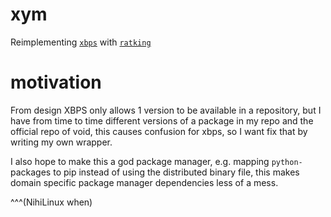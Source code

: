 # xym

Reimplementing [`xbps`](/voidlinux/xbps) with [`ratking`](/the-eater/ratking-py)

# motivation

From design XBPS only allows 1 version to be available in a repository, but I have from time to time different versions of a package in my repo and the official repo of void, this causes confusion for xbps, so I want fix that by writing my own wrapper.

I also hope to make this a god package manager, e.g. mapping `python-` packages to pip instead of using the distributed binary file, this makes domain specific package manager dependencies less of a mess.



^^^(NihiLinux when)
